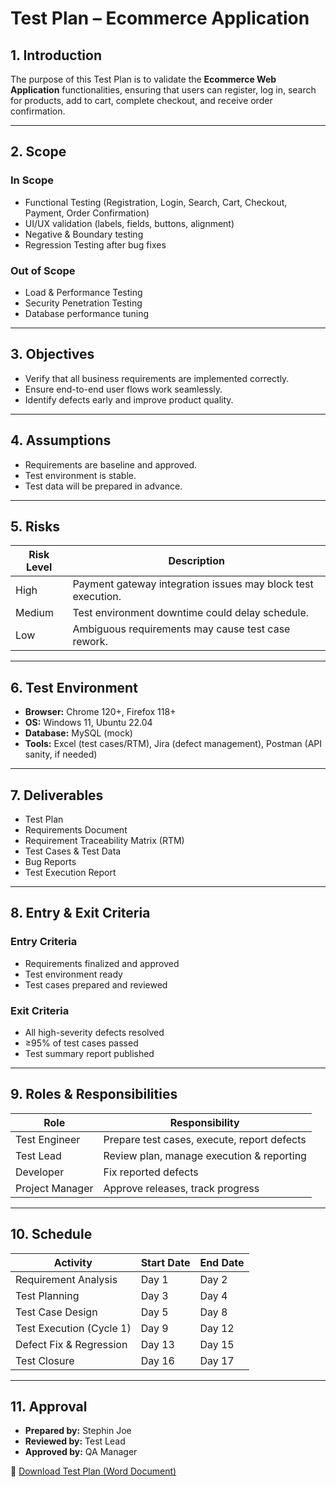 # Test Plan – Ecommerce Application  

## 1. Introduction  
The purpose of this Test Plan is to validate the **Ecommerce Web Application** functionalities, ensuring that users can register, log in, search for products, add to cart, complete checkout, and receive order confirmation.  

---

## 2. Scope  

### In Scope  
- Functional Testing (Registration, Login, Search, Cart, Checkout, Payment, Order Confirmation)  
- UI/UX validation (labels, fields, buttons, alignment)  
- Negative & Boundary testing  
- Regression Testing after bug fixes  

### Out of Scope  
- Load & Performance Testing  
- Security Penetration Testing  
- Database performance tuning  

---

## 3. Objectives  
- Verify that all business requirements are implemented correctly.  
- Ensure end-to-end user flows work seamlessly.  
- Identify defects early and improve product quality.  

---

## 4. Assumptions  
- Requirements are baseline and approved.  
- Test environment is stable.  
- Test data will be prepared in advance.  

---

## 5. Risks  

| Risk Level | Description |
|------------|-------------|
| High       | Payment gateway integration issues may block test execution. |
| Medium     | Test environment downtime could delay schedule. |
| Low        | Ambiguous requirements may cause test case rework. |

---

## 6. Test Environment  

- **Browser:** Chrome 120+, Firefox 118+  
- **OS:** Windows 11, Ubuntu 22.04  
- **Database:** MySQL (mock)  
- **Tools:** Excel (test cases/RTM), Jira (defect management), Postman (API sanity, if needed)  

---

## 7. Deliverables  

- Test Plan  
- Requirements Document  
- Requirement Traceability Matrix (RTM)  
- Test Cases & Test Data  
- Bug Reports  
- Test Execution Report  

---

## 8. Entry & Exit Criteria  

### Entry Criteria  
- Requirements finalized and approved  
- Test environment ready  
- Test cases prepared and reviewed  

### Exit Criteria  
- All high-severity defects resolved  
- ≥95% of test cases passed  
- Test summary report published  

---

## 9. Roles & Responsibilities  

| Role         | Responsibility |
|--------------|----------------|
| Test Engineer | Prepare test cases, execute, report defects |
| Test Lead     | Review plan, manage execution & reporting |
| Developer     | Fix reported defects |
| Project Manager | Approve releases, track progress |

---

## 10. Schedule  

| Activity                | Start Date | End Date |
|--------------------------|------------|----------|
| Requirement Analysis     | Day 1      | Day 2    |
| Test Planning            | Day 3      | Day 4    |
| Test Case Design         | Day 5      | Day 8    |
| Test Execution (Cycle 1) | Day 9      | Day 12   |
| Defect Fix & Regression  | Day 13     | Day 15   |
| Test Closure             | Day 16     | Day 17   |

---

## 11. Approval  

- **Prepared by:** Stephin Joe  
- **Reviewed by:** Test Lead  
- **Approved by:** QA Manager  


📎 [Download Test Plan (Word Document)](./1_Test_Plan_Ecommerce.docx)
